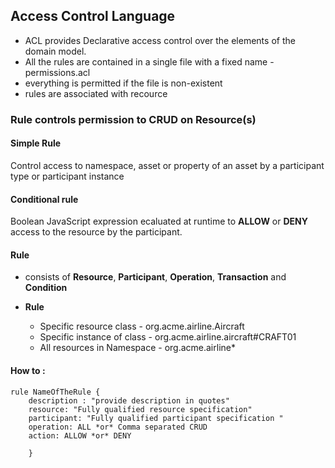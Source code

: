 ## Access Control Language 

- ACL provides Declarative access control over the elements of the domain model.
- All the rules are contained in a single file with a fixed name - permissions.acl
- everything is permitted if the file is non-existent
- rules are associated with recource
### Rule controls permission to CRUD on Resource(s)

#### Simple Rule 
Control access to namespace, asset or property of an asset by a participant type or participant instance

#### Conditional rule 
Boolean JavaScript expression ecaluated at runtime to __ALLOW__ or __DENY__ access to the resource by the participant. 

#### Rule 
- consists of __Resource__, __Participant__, __Operation__, __Transaction__ and __Condition__

- __Rule__ 
    - Specific resource class - org.acme.airline.Aircraft
    - Specific instance of class - org.acme.airline.aircraft#CRAFT01
    - All resources in Namespace - org.acme.airline*

#### How to : 
```
rule NameOfTheRule { 
    description : "provide description in quotes"
    resource: "Fully qualified resource specification"
    participant: "Fully qualified participant specification " 
    operation: ALL *or* Comma separated CRUD
    action: ALLOW *or* DENY

    } 
``` 
